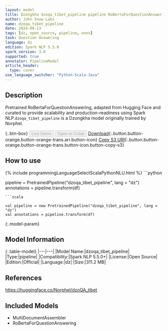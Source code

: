 ```yaml
---
layout: model
title: Dzongkha dzoqa_tibet_pipeline pipeline RoBertaForQuestionAnswering from Norphel
author: John Snow Labs
name: dzoqa_tibet_pipeline
date: 2024-09-13
tags: [dz, open_source, pipeline, onnx]
task: Question Answering
language: dz
edition: Spark NLP 5.5.0
spark_version: 3.0
supported: true
annotator: PipelineModel
article_header:
  type: cover
use_language_switcher: "Python-Scala-Java"
---
```


## Description

Pretrained RoBertaForQuestionAnswering, adapted from Hugging Face and curated to provide scalability and production-readiness using Spark NLP.`dzoqa_tibet_pipeline` is a Dzongkha model originally trained by Norphel.

{:.btn-box}
<button class="button button-orange" disabled>Live Demo</button>
<button class="button button-orange" disabled>Open in Colab</button>
[Download](https://s3.amazonaws.com/auxdata.johnsnowlabs.com/public/models/dzoqa_tibet_pipeline_dz_5.5.0_3.0_1726206888503.zip){:.button.button-orange.button-orange-trans.arr.button-icon}
[Copy S3 URI](s3://auxdata.johnsnowlabs.com/public/models/dzoqa_tibet_pipeline_dz_5.5.0_3.0_1726206888503.zip){:.button.button-orange.button-orange-trans.button-icon.button-copy-s3}

## How to use



<div class="tabs-box" markdown="1">
{% include programmingLanguageSelectScalaPythonNLU.html %}
```python

pipeline = PretrainedPipeline("dzoqa_tibet_pipeline", lang = "dz")
annotations =  pipeline.transform(df)   

```
```scala

val pipeline = new PretrainedPipeline("dzoqa_tibet_pipeline", lang = "dz")
val annotations = pipeline.transform(df)

```
</div>

{:.model-param}
## Model Information

{:.table-model}
|---|---|
|Model Name:|dzoqa_tibet_pipeline|
|Type:|pipeline|
|Compatibility:|Spark NLP 5.5.0+|
|License:|Open Source|
|Edition:|Official|
|Language:|dz|
|Size:|311.2 MB|

## References

https://huggingface.co/Norphel/dzoQA_tibet

## Included Models

- MultiDocumentAssembler
- RoBertaForQuestionAnswering
